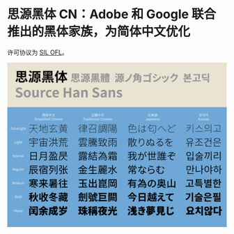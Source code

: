 # 思源黑体 CN：Adobe 和 Google 联合推出的黑体家族，为简体中文优化

许可协议为 [SIL OFL](https://scripts.sil.org/OFL)。

![Preview](preview.svg)
